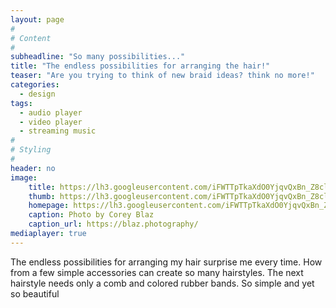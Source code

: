```yaml
---
layout: page
#
# Content
#
subheadline: "So many possibilities..."
title: "The endless possibilities for arranging the hair!"
teaser: "Are you trying to think of new braid ideas? think no more!"
categories:
  - design
tags:
  - audio player
  - video player
  - streaming music
#
# Styling
#
header: no
image:
    title: https://lh3.googleusercontent.com/iFWTTpTkaXdO0YjqvQxBn_Z8clM0976_EGPJsXhyj1tjlrxATk0PcHUOOFqJnAFd5njuESmaF9tnsX8rrQRYASDL_Vkr0o3sBqY326yPpFQGzpq3dW7WsugVhp4TTcWXUQYCxmWuA1ZjF4UGr4yn3g1DmyDcUswtWsDtWHNIMYXEOxiJQXbCjO6Yxr282XuBnvCD6WmSvVnp5YUPHwT9MQqQeugieuG22XgdUDdcA9lrq55ZTpAYWuSH8oxLq5HNUBYXpDbwQvMOlpUx5bRxTmf6xLnpXERngMbnPLuCvsFHGXoa8tM4VRjgQXsXMi6IpAXiMtsYxorozlbpa6yMe03JhPQYq8Yjm2n8R_WvnIaCO8rdGJq6ZaJMgVVxGD8FZ62TKmQ0BsVLP8yA3c_tAoWMKeAqkpBS5tm6HmqTa3G_IX2K_yb_dcVAj5Acrk7x_cJJ6SJlCJvCaiuheKpzk3k8rpqFWMEwQcc1s8_YL00vu72RG-JJPEz6Lb5xhDxuvrbrKxzc_INSv-tWybe-CaAchp79QkSVtPDblulkFFy1xTYb4dC755OfxSIXB1N7WsBVRMvvz-Uhdgx_aTGBGoEYPsJ5le5eRjI7r896uDDYMRs2FTA48pZ7h5HucHS1VDW6ze7JRgxM08yHplsXDU8jV1qqXfMqJvbJHz0TZMWrJ2g=w300-h400-no
    thumb: https://lh3.googleusercontent.com/iFWTTpTkaXdO0YjqvQxBn_Z8clM0976_EGPJsXhyj1tjlrxATk0PcHUOOFqJnAFd5njuESmaF9tnsX8rrQRYASDL_Vkr0o3sBqY326yPpFQGzpq3dW7WsugVhp4TTcWXUQYCxmWuA1ZjF4UGr4yn3g1DmyDcUswtWsDtWHNIMYXEOxiJQXbCjO6Yxr282XuBnvCD6WmSvVnp5YUPHwT9MQqQeugieuG22XgdUDdcA9lrq55ZTpAYWuSH8oxLq5HNUBYXpDbwQvMOlpUx5bRxTmf6xLnpXERngMbnPLuCvsFHGXoa8tM4VRjgQXsXMi6IpAXiMtsYxorozlbpa6yMe03JhPQYq8Yjm2n8R_WvnIaCO8rdGJq6ZaJMgVVxGD8FZ62TKmQ0BsVLP8yA3c_tAoWMKeAqkpBS5tm6HmqTa3G_IX2K_yb_dcVAj5Acrk7x_cJJ6SJlCJvCaiuheKpzk3k8rpqFWMEwQcc1s8_YL00vu72RG-JJPEz6Lb5xhDxuvrbrKxzc_INSv-tWybe-CaAchp79QkSVtPDblulkFFy1xTYb4dC755OfxSIXB1N7WsBVRMvvz-Uhdgx_aTGBGoEYPsJ5le5eRjI7r896uDDYMRs2FTA48pZ7h5HucHS1VDW6ze7JRgxM08yHplsXDU8jV1qqXfMqJvbJHz0TZMWrJ2g=w300-h400-no
    homepage: https://lh3.googleusercontent.com/iFWTTpTkaXdO0YjqvQxBn_Z8clM0976_EGPJsXhyj1tjlrxATk0PcHUOOFqJnAFd5njuESmaF9tnsX8rrQRYASDL_Vkr0o3sBqY326yPpFQGzpq3dW7WsugVhp4TTcWXUQYCxmWuA1ZjF4UGr4yn3g1DmyDcUswtWsDtWHNIMYXEOxiJQXbCjO6Yxr282XuBnvCD6WmSvVnp5YUPHwT9MQqQeugieuG22XgdUDdcA9lrq55ZTpAYWuSH8oxLq5HNUBYXpDbwQvMOlpUx5bRxTmf6xLnpXERngMbnPLuCvsFHGXoa8tM4VRjgQXsXMi6IpAXiMtsYxorozlbpa6yMe03JhPQYq8Yjm2n8R_WvnIaCO8rdGJq6ZaJMgVVxGD8FZ62TKmQ0BsVLP8yA3c_tAoWMKeAqkpBS5tm6HmqTa3G_IX2K_yb_dcVAj5Acrk7x_cJJ6SJlCJvCaiuheKpzk3k8rpqFWMEwQcc1s8_YL00vu72RG-JJPEz6Lb5xhDxuvrbrKxzc_INSv-tWybe-CaAchp79QkSVtPDblulkFFy1xTYb4dC755OfxSIXB1N7WsBVRMvvz-Uhdgx_aTGBGoEYPsJ5le5eRjI7r896uDDYMRs2FTA48pZ7h5HucHS1VDW6ze7JRgxM08yHplsXDU8jV1qqXfMqJvbJHz0TZMWrJ2g=w300-h400-no
    caption: Photo by Corey Blaz
    caption_url: https://blaz.photography/
mediaplayer: true
---
```

The endless possibilities for arranging my hair surprise me every time. How from a few simple accessories can create so many hairstyles.
The next hairstyle needs only a comb and colored rubber bands.
So simple and yet so beautiful